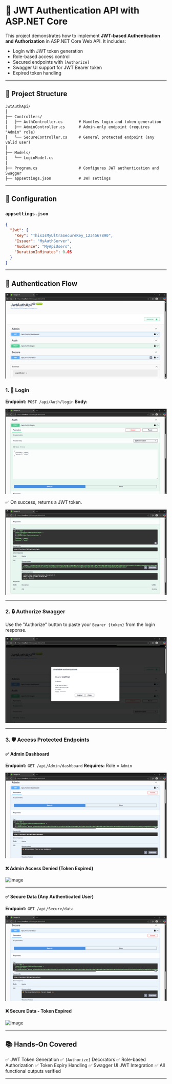 # 🔐 JWT Authentication API with ASP.NET Core

This project demonstrates how to implement **JWT-based Authentication and Authorization** in ASP.NET Core Web API. It includes:

* Login with JWT token generation
* Role-based access control
* Secured endpoints with `[Authorize]`
* Swagger UI support for JWT Bearer token
* Expired token handling

---

## 📁 Project Structure

```
JwtAuthApi/
│
├── Controllers/
│   ├── AuthController.cs       # Handles login and token generation
│   ├── AdminController.cs      # Admin-only endpoint (requires "Admin" role)
│   └── SecureController.cs     # General protected endpoint (any valid user)
│
├── Models/
│   └── LoginModel.cs
│
├── Program.cs                  # Configures JWT authentication and Swagger
├── appsettings.json            # JWT settings
```

---

## 🔧 Configuration

### `appsettings.json`

```json
{
  "Jwt": {
    "Key": "ThisIsMyUltraSecureKey_1234567890",
    "Issuer": "MyAuthServer",
    "Audience": "MyApiUsers",
    "DurationInMinutes": 0.05
  }
}
```

---

## 🔐 Authentication Flow

![alt text](Outputs\swagger-ui.png)

### 1. 🔑 Login

**Endpoint:** `POST /api/Auth/login`
**Body:**

![alt text](Outputs\swagger-auth.png)

✅ On success, returns a JWT token.

![alt text](Outputs\swagger-auth-1.png)

---

### 2. 🔒 Authorize Swagger

Use the "Authorize" button to paste your `Bearer {token}` from the login response.

![alt text](Outputs\swagger-authorize.png)

---

### 3. 🛡️ Access Protected Endpoints

#### ✅ Admin Dashboard

**Endpoint:** `GET /api/Admin/dashboard`
**Requires:** Role = `Admin`

![alt text](Outputs\swagger-admin.png)

#### ❌ Admin Access Denied (Token Expired)

<img width="1919" height="1012" alt="image" src="https://github.com/user-attachments/assets/266ce1d7-33f2-45fe-a4c0-df207508b961" />


---

#### ✅ Secure Data (Any Authenticated User)

**Endpoint:** `GET /api/Secure/data`

![alt text](Outputs\swagger-secure.png)

#### ❌ Secure Data - Token Expired

<img width="1919" height="1012" alt="image" src="https://github.com/user-attachments/assets/b225b4ba-62c5-468b-81ee-c3ab14f226ae" />


---

## 📚 Hands-On Covered

✅ JWT Token Generation
✅ `[Authorize]` Decorators
✅ Role-based Authorization
✅ Token Expiry Handling
✅ Swagger UI JWT Integration
✅ All functional outputs verified

---
